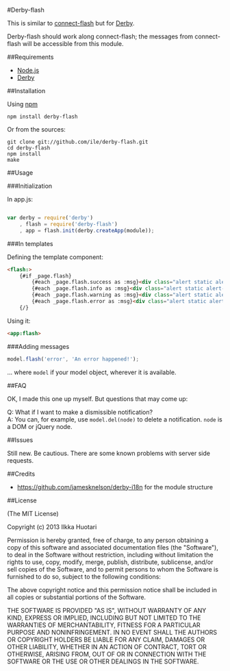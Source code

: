 #Derby-flash

This is similar to [connect-flash](https://github.com/jaredhanson/connect-flash) but for [Derby](http://derbyjs.com/). 

Derby-flash should work along connect-flash; the messages from connect-flash will be accessible from this module.

##Requirements

- [Node.js](http://nodejs.org)
- [Derby](http://derbyjs.com/)


##Installation

Using [npm](https://npmjs.org/)

`npm install derby-flash`

Or from the sources:

```
git clone git://github.com/ile/derby-flash.git
cd derby-flash
npm install
make
```

##Usage

###Initialization

In app.js:

```javascript

var derby = require('derby')
    , flash = require('derby-flash')
    , app = flash.init(derby.createApp(module));


```

###In templates

Defining the template component:

```html
<flash:>
    {#if _page.flash}
        {#each _page.flash.success as :msg}<div class="alert static alert-success">{{:msg}}</div>{/}
        {#each _page.flash.info as :msg}<div class="alert static alert-info">{{:msg}}</div>{/}
        {#each _page.flash.warning as :msg}<div class="alert static alert-warning">{{:msg}}</div>{/}
        {#each _page.flash.error as :msg}<div class="alert static alert-error">{{:msg}}</div>{/}
    {/}
```

Using it:

```html
<app:flash>

```

###Adding messages

```javascript
model.flash('error', 'An error happened!');

```

... where `model` if your model object, wherever it is available.

##FAQ

OK, I made this one up myself. But questions that may come up:

Q: What if I want to make a dismissible notification?  
A: You can, for example, use `model.del(node)` to delete a notification. `node` is a DOM or jQuery node.

##Issues

Still new. Be cautious. There are some known problems with server side requests.

##Credits

- https://github.com/jamesknelson/derby-i18n for the module structure

##License

(The MIT License)

Copyright (c) 2013 Ilkka Huotari

Permission is hereby granted, free of charge, to any person obtaining a copy of this software and associated documentation files (the "Software"), to deal in the Software without restriction, including without limitation the rights to use, copy, modify, merge, publish, distribute, sublicense, and/or sell copies of the Software, and to permit persons to whom the Software is furnished to do so, subject to the following conditions:

The above copyright notice and this permission notice shall be included in all copies or substantial portions of the Software.

THE SOFTWARE IS PROVIDED "AS IS", WITHOUT WARRANTY OF ANY KIND, EXPRESS OR IMPLIED, INCLUDING BUT NOT LIMITED TO THE WARRANTIES OF MERCHANTABILITY, FITNESS FOR A PARTICULAR PURPOSE AND NONINFRINGEMENT. IN NO EVENT SHALL THE AUTHORS OR COPYRIGHT HOLDERS BE LIABLE FOR ANY CLAIM, DAMAGES OR OTHER LIABILITY, WHETHER IN AN ACTION OF CONTRACT, TORT OR OTHERWISE, ARISING FROM, OUT OF OR IN CONNECTION WITH THE SOFTWARE OR THE USE OR OTHER DEALINGS IN THE SOFTWARE.
